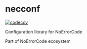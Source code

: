 # necconf

[![codecov](https://codecov.io/gh/savageking-io/necconf/branch/main/graph/badge.svg?token=TG8K4ES4PV)](https://codecov.io/gh/savageking-io/necconf)

Configuration library for NoErrorCode

Part of NoErrorCode ecosystem